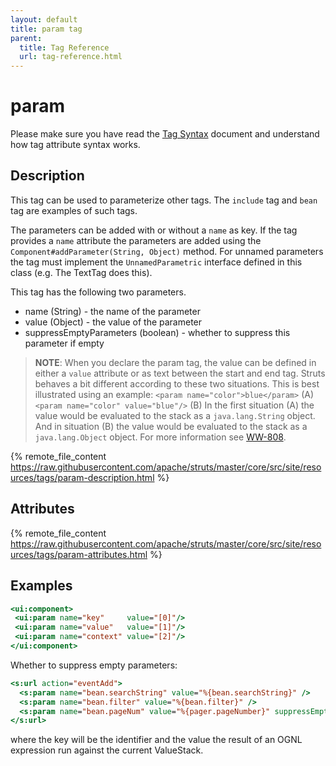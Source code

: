 ```yaml
---
layout: default
title: param tag
parent:
  title: Tag Reference
  url: tag-reference.html
---
```


# param

Please make sure you have read the [Tag Syntax](tag-syntax) document and understand how tag attribute syntax works.

## Description

This tag can be used to parameterize other tags. The `include` tag and `bean` tag are examples of such tags.

The parameters can be added with or without a `name` as key. If the tag provides a `name` attribute the parameters are 
added using the `Component#addParameter(String, Object)` method. For unnamed parameters the tag must implement 
the `UnnamedParametric` interface defined in this class (e.g. The TextTag does this).

This tag has the following two parameters.

- name (String) - the name of the parameter
- value (Object) - the value of the parameter
- suppressEmptyParameters (boolean) - whether to suppress this parameter if empty

> **NOTE**: When you declare the param tag, the value can be defined in either a `value` attribute or as text between 
> the start and end tag. Struts behaves a bit different according to these two situations. This is best illustrated 
> using an example:
> `<param name="color">blue</param>` (A)
> `<param name="color" value="blue"/>` (B)
> In the first situation (A) the value would be evaluated to the stack as a `java.lang.String` object. And in situation 
> (B) the value would be evaluated to the stack as a `java.lang.Object` object. 
> For more information see [WW-808](https://issues.apache.org/jira/browse/WW-808).

{% remote_file_content https://raw.githubusercontent.com/apache/struts/master/core/src/site/resources/tags/param-description.html %}

## Attributes

{% remote_file_content https://raw.githubusercontent.com/apache/struts/master/core/src/site/resources/tags/param-attributes.html %}

## Examples

```jsp
<ui:component>
 <ui:param name="key"     value="[0]"/>
 <ui:param name="value"   value="[1]"/>
 <ui:param name="context" value="[2]"/>
</ui:component>
```

Whether to suppress empty parameters:

```jsp
<s:url action="eventAdd">
  <s:param name="bean.searchString" value="%{bean.searchString}" />
  <s:param name="bean.filter" value="%{bean.filter}" />
  <s:param name="bean.pageNum" value="%{pager.pageNumber}" suppressEmptyParameters="true" />
</s:url>
```

where the key will be the identifier and the value the result of an OGNL expression run against the current ValueStack.
